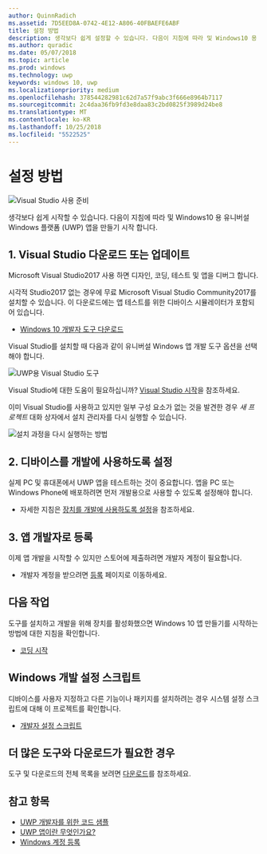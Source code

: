 ```yaml
---
author: QuinnRadich
ms.assetid: 7D5EED8A-0742-4E12-A806-40FBAEFE6ABF
title: 설정 방법
description: 생각보다 쉽게 설정할 수 있습니다. 다음이 지침에 따라 및 Windows10 용 유니버설 Windows 플랫폼 (UWP) 앱을 만들기 시작 합니다.
ms.author: quradic
ms.date: 05/07/2018
ms.topic: article
ms.prod: windows
ms.technology: uwp
keywords: windows 10, uwp
ms.localizationpriority: medium
ms.openlocfilehash: 378544282981c62d7a57f9abc3f666e8964b7117
ms.sourcegitcommit: 2c4daa36fb9fd3e8daa83c2bd0825f3989d24be8
ms.translationtype: MT
ms.contentlocale: ko-KR
ms.lasthandoff: 10/25/2018
ms.locfileid: "5522525"
---
```

# <a name="get-set-up"></a>설정 방법

![Visual Studio 사용 준비](images/VisualStudio2017Hero_ImageXL-LG.png)

생각보다 쉽게 시작할 수 있습니다. 다음이 지침에 따라 및 Windows10 용 유니버설 Windows 플랫폼 (UWP) 앱을 만들기 시작 합니다.

## <a name="1-download-or-update-visual-studio"></a>1. Visual Studio 다운로드 또는 업데이트

Microsoft Visual Studio2017 사용 하면 디자인, 코딩, 테스트 및 앱을 디버그 합니다.

시각적 Studio2017 없는 경우에 무료 Microsoft Visual Studio Community2017를 설치할 수 있습니다. 이 다운로드에는 앱 테스트를 위한 디바이스 시뮬레이터가 포함되어 있습니다.

-   [Windows 10 개발자 도구 다운로드](https://go.microsoft.com/fwlink/p/?LinkID=534189)

Visual Studio를 설치할 때 다음과 같이 유니버설 Windows 앱 개발 도구 옵션을 선택해야 합니다.

![UWP용 Visual Studio 도구](images/vs-2017-community-setup.png)

Visual Studio에 대한 도움이 필요하십니까? [Visual Studio 시작](https://www.visualstudio.com/vs/getting-started)을 참조하세요.

이미 Visual Studio를 사용하고 있지만 일부 구성 요소가 없는 것을 발견한 경우 *새 프로젝트* 대화 상자에서 설치 관리자를 다시 실행할 수 있습니다.

   ![설치 과정을 다시 실행하는 방법](images/win10-cs-install.png)


## <a name="2-enable-your-device-for-development"></a>2. 디바이스를 개발에 사용하도록 설정

실제 PC 및 휴대폰에서 UWP 앱을 테스트하는 것이 중요합니다. 앱을 PC 또는 Windows Phone에 배포하려면 먼저 개발용으로 사용할 수 있도록 설정해야 합니다.

-   자세한 지침은 [장치를 개발에 사용하도록 설정](enable-your-device-for-development.md)을 참조하세요.

## <a name="3-register-as-an-app-developer"></a>3. 앱 개발자로 등록

이제 앱 개발을 시작할 수 있지만 스토어에 제출하려면 개발자 계정이 필요합니다.

-   개발자 계정을 받으려면 [등록](sign-up.md) 페이지로 이동하세요.

## <a name="whats-next"></a>다음 작업

도구를 설치하고 개발을 위해 장치를 활성화했으면 Windows 10 앱 만들기를 시작하는 방법에 대한 지침을 확인합니다.

-   [코딩 시작](create-uwp-apps.md)

## <a name="windows-development-setup-scripts"></a>Windows 개발 설정 스크립트

디바이스를 사용자 지정하고 다른 기능이나 패키지를 설치하려는 경우 시스템 설정 스크립트에 대해 이 프로젝트를 확인합니다.

- [개발자 설정 스크립트](https://github.com/Microsoft/windows-dev-box-setup-scripts)

## <a name="want-more-tools-and-downloads"></a>더 많은 도구와 다운로드가 필요한 경우

도구 및 다운로드의 전체 목록을 보려면 [다운로드](http://go.microsoft.com/fwlink/p/?linkid=285935)를 참조하세요.

## <a name="see-also"></a>참고 항목

* [UWP 개발자를 위한 코드 샘플](https://developer.microsoft.com/windows/samples)
* [UWP 앱이란 무엇인가요?](universal-application-platform-guide.md)
* [Windows 계정 등록](sign-up.md)
